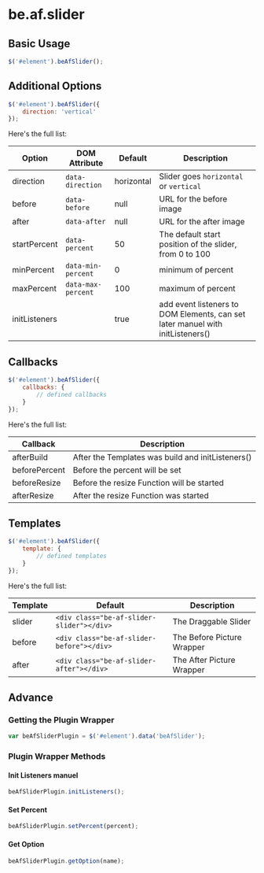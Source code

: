 # be.af.slider

## Basic Usage

```js
$('#element').beAfSlider();
```

## Additional Options

```js
$('#element').beAfSlider({
    direction: 'vertical'
});
```

Here's the full list:

| Option        | DOM Attribute         | Default           |  Description                                                                   |
|---------------|-----------------------|-------------------|--------------------------------------------------------------------------------|
| direction     | `data-direction`      | horizontal        | Slider goes `horizontal` or `vertical`                                         |
| before        | `data-before`         | null              | URL for the before image                                                       |
| after         | `data-after`          | null              | URL for the after image                                                        |
| startPercent  | `data-percent`        | 50                | The default start position of the slider, from 0 to 100                        |
| minPercent    | `data-min-percent`    | 0                 | minimum of percent                                                             |
| maxPercent    | `data-max-percent`    | 100               | maximum of percent                                                             |
| initListeners |                       | true              | add event listeners to DOM Elements, can set later manuel with initListeners() |

## Callbacks
```js
$('#element').beAfSlider({
    callbacks: {
        // defined callbacks
    }
});
```

Here's the full list:

| Callback      | Description                                                                    |
|---------------|--------------------------------------------------------------------------------|
| afterBuild    | After the Templates was build and initListeners()                              |
| beforePercent | Before the percent will be set                                                 |
| beforeResize  | Before the resize Function will be started                                     |
| afterResize   | After the resize Function was started                                          |


## Templates
```js
$('#element').beAfSlider({
    template: {
        // defined templates
    }
});
```

Here's the full list:

| Template      | Default                                     | Description                                               |
|---------------|---------------------------------------------|-----------------------------------------------------------|
| slider        | `<div class="be-af-slider-slider"></div>`   | The Draggable Slider                                      |
| before        | `<div class="be-af-slider-before"></div>`   | The Before Picture Wrapper                                |
| after         | `<div class="be-af-slider-after"></div>`    | The After Picture Wrapper                                 |


## Advance

### Getting the Plugin Wrapper
```js
var beAfSliderPlugin = $('#element').data('beAfSlider');
```

### Plugin Wrapper Methods

#### Init Listeners manuel
```js
beAfSliderPlugin.initListeners();
```

#### Set Percent
```js
beAfSliderPlugin.setPercent(percent);
```

#### Get Option
```js
beAfSliderPlugin.getOption(name);
```


